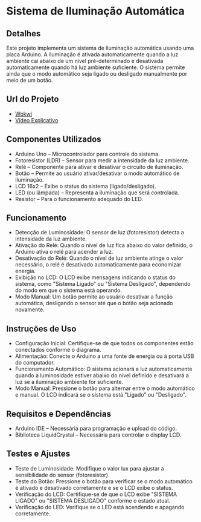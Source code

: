 # Sistema de Iluminação Automática

## Detalhes

Este projeto implementa um sistema de iluminação automática usando uma placa Arduino. A iluminação é ativada automaticamente quando a luz ambiente cai abaixo de um nível pré-determinado e desativada automaticamente quando há luz ambiente suficiente. O sistema permite ainda que o modo automático seja ligado ou desligado manualmente por meio de um botão.

## Url do Projeto
- [Wokwi](https://wokwi.com/projects/414398223169026049)
- [Vídeo Explicativo](https://www.youtube.com/watch?v=c-JunqTGOkQ)

## Componentes Utilizados

- Arduino Uno – Microcontrolador para controle do sistema.
- Fotoresistor (LDR) – Sensor para medir a intensidade da luz ambiente.
- Relé – Componente para ativar e desativar o circuito de iluminação.
- Botão – Permite ao usuário ativar/desativar o modo automático de iluminação.
- LCD 16x2 – Exibe o status do sistema (ligado/desligado).
- LED (ou lâmpada) – Representa a iluminação que será controlada.
- Resistor – Para o funcionamento adequado do LED.

## Funcionamento

- Detecção de Luminosidade: O sensor de luz (fotoresistor) detecta a intensidade da luz ambiente.
- Ativação do Relé: Quando o nível de luz fica abaixo do valor definido, o Arduino ativa o relé para acender a luz.
- Desativação do Relé: Quando o nível de luz ambiente atinge o valor necessário, o relé é desativado automaticamente para economizar energia.
- Exibição no LCD: O LCD exibe mensagens indicando o status do sistema, como "Sistema Ligado" ou "Sistema Desligado", dependendo do modo em que o sistema está operando.
- Modo Manual: Um botão permite ao usuário desativar a função automática, desligando o sensor até que o botão seja acionado novamente.

## Instruções de Uso

- Configuração Inicial: Certifique-se de que todos os componentes estão conectados conforme o diagrama.
- Alimentação: Conecte o Arduino a uma fonte de energia ou à porta USB do computador.
- Funcionamento Automático: O sistema acionará a luz automaticamente quando a luminosidade estiver abaixo do nível definido e desativará a luz se a iluminação ambiente for suficiente.
- Modo Manual: Pressione o botão para alternar entre o modo automático e manual. O LCD indicará se o sistema está "Ligado" ou "Desligado".

## Requisitos e Dependências

- Arduino IDE – Necessária para programação e upload do código.
- Biblioteca LiquidCrystal – Necessária para controlar o display LCD.

## Testes e Ajustes

- Teste de Luminosidade: Modifique o valor lux para ajustar a sensibilidade do sensor (fotoresistor).
- Teste do Botão: Pressione o botão para verificar se o modo automático é ativado e desativado corretamente e se o LCD exibe o status.
- Verificação do LCD: Certifique-se de que o LCD exibe "SISTEMA LIGADO" ou "SISTEMA DESLIGADO" conforme o estado atual.
- Verificação do LED: Verifique se o LED está acendendo e apagando corretamente.
